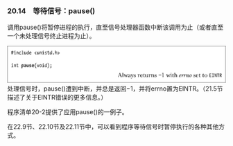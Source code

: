 ### 20.14　等待信号：pause()

调用pause()将暂停进程的执行，直至信号处理器函数中断该调用为止（或者直至一个未处理信号终止进程为止）。



![523.png](../images/523.png)
处理信号时，pause()遭到中断，并总是返回−1，并将errno置为EINTR。（21.5节描述了关于EINTR错误的更多信息。）

程序清单20-2提供了应用pause()的一例子。

在22.9节、22.10节及22.11节中，可以看到程序等待信号时暂停执行的各种其他方式。

